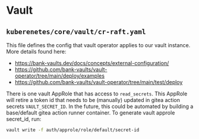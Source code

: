 # Vault


## `kuberenetes/core/vault/cr-raft.yaml`
This file defines the config that vault operator applies to our vault instance. More details found here:

 - https://bank-vaults.dev/docs/concepts/external-configuration/
 - https://github.com/bank-vaults/vault-operator/tree/main/deploy/examples
 - https://github.com/bank-vaults/vault-operator/tree/main/test/deploy

There is one vault AppRole that has access to `read_secrets`. This AppRole will retire a token id that needs to be (manually) updated in gitea action secrets `VAULT_SECRET_ID`. In the future, this could be automated by building a base/default gitea action runner container. To generate vault approle secret_id, run:
```bash
vault write -f auth/approle/role/default/secret-id
```
